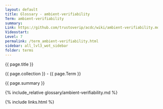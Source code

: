 ```yaml
---
layout: default
title: Glossary - ambient-verifiability
Term: ambient-verifiability
summary: 
Link: https://github.com/trustoverip/acdc/wiki/ambient-verifiability.md
Videostart: 
Level: 7
permalink: /term_ambient-verifiability.html
sidebar: all_lvl3_wot_sidebar
folder: terms
---
```


{{ page.title }}

{{ page.collection }} - {{ page.Term }}

   {{ page.summary }}

{% include_relative glossary/ambient-verifiability.md %}

 {% include links.html %} 
